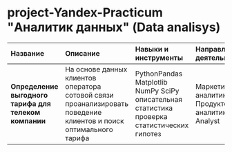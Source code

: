 # project-Yandex-Practicum "Аналитик данных" (Data analisys)



| Название              | Описание               | Навыки и инструменты|        Направление деятельности|
| :-------------------- | :--------------------- |:---------------------------|:----------------|
| **Определение выгодного тарифа для телеком компании** | На основе данных клиентов оператора сотовой связи проанализировать поведение клиентов и поиск оптимального тарифа| PythonPandas Matplotlib NumPy SciPy описательная статистика проверка статистических гипотез | Маркетинг-аналитик Продуктовый аналитик Data Analyst|
